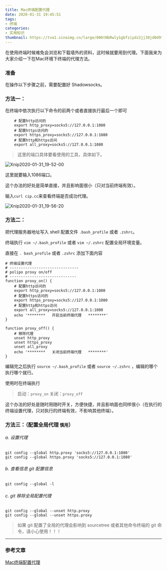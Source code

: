 ```yaml
---
title: Mac终端配置代理
date: 2020-01-31 19:45:51
tags:
- 终端
categories:
- 实用知识
thumbnail: https://tva1.sinaimg.cn/large/006tNbRwly1gbfziydz2jj30jd0d9tbs.jpg
---
```


在使用终端时候难免会浏览和下载墙外的资料，这时候就要用到代理。下面我来为大家介绍一下在Mac环境下终端的代理方法。

<!--more-->

### 准备

在操作以下步骤之前，需要配置好 Shadowsocks。

### 方法一：

在终端中依次执行以下命令的前两个或者直接执行最后一个即可

```
    # 配置http访问的
    export http_proxy=socks5://127.0.0.1:1080
    # 配置https访问的
    export https_proxy=socks5://127.0.0.1:1080
    # 配置http和https访问
    export all_proxy=socks5://127.0.0.1:1080
```

>这里的端口具体要看使用的工具，具体如下。

![Xnip2020-01-31_19-52-00](https://tva1.sinaimg.cn/large/006tNbRwly1gbfzmadu91j30gg0nmjzh.jpg)

这里就要输入1086端口。

这个办法的好处是简单直接，并且影响面很小（只对当前终端有效）。

输入`curl cip.cc`来查看终端是否成功代理。

![Xnip2020-01-31_19-56-20](https://tva1.sinaimg.cn/large/006tNbRwgy1gbfzrlu1ulj30kj0d9grz.jpg)

### 方法二：

把代理服务器地址写入 shell 配置文件 `.bash_profile` 或者 `.zshrc`。

终端执行 `vim ~/.bash_profile` 或者 `vim ~/.zshrc` 配置全局环境变量。

直接在 `. bash_profile` 或者 `.zshrc` 添加下面内容

```
# 终端设置代理
# -------------------------------
# polipo proxy on/off
# ------------------------------
function proxy_on() {
    # 配置http访问的
    export http_proxy=socks5://127.0.0.1:1080
    # 配置https访问的
    export https_proxy=socks5://127.0.0.1:1080
    # 配置http和https访问
    export all_proxy=socks5://127.0.0.1:1080
    echo '********   开启当前终端代理   ********'
}

function proxy_off() {
    # 移除代理
    unset http_proxy
    unset https_proxy
    unset all_proxy
    echo '********   关闭当前终端代理   ********'
}
```

编辑完之后执行 `source ~/.bash_profile` 或者 `source ~/.zshrc` ，编辑的哪个执行哪个就行。

使用时在终端执行

> 启动：`proxy_on`
> 关闭：`proxy_off`

这个办法的好处是随时用随时开关，方便快捷，并且影响面也同样很小（在执行的终端设置代理，只对执行的终端有效，不影响其他终端）。

### 方法三：（配置全局代理 `慎用`）

###### a. 设置代理

```
git config --global http.proxy 'socks5://127.0.0.1:1080'
git config --global https.proxy 'socks5://127.0.0.1:1080'
```

###### b. 查看信息 git 配置信息

```
git config --global -l 
```

###### c. git 移除全局配置代理

```
git config --global --unset http.proxy
git config --global --unset https.proxy
```

> 如果 git 配置了全局的代理会影响到 sourcetree 或者其他命令终端的 git 命令，请小心使用！！！

------

### 参考文章

[Mac终端配置代理](http://www.imooc.com/article/285912)